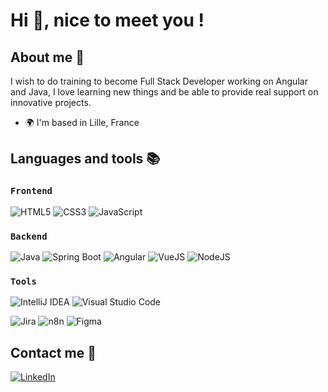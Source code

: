 # Hi 👋, nice to meet you !
## About me 💬

I wish to do training to become Full Stack Developer working on Angular and Java, I love learning new things and be able to provide real support on innovative projects.

*   🌍 I'm based in Lille, France

## Languages and tools 📚

### `Frontend`

![HTML5](https://img.shields.io/badge/html5-%23E34F26.svg?style=for-the-badge&logo=html5&logoColor=white)
![CSS3](https://img.shields.io/badge/css3-%231572B6.svg?style=for-the-badge&logo=css&logoColor=white)
![JavaScript](https://img.shields.io/badge/javascript-%23323330.svg?style=for-the-badge&logo=javascript&logoColor=%23F7DF1E)

### `Backend`

![Java](https://img.shields.io/badge/java-%23ED8B00.svg?style=for-the-badge&logo=openjdk&logoColor=white)
![Spring Boot](https://img.shields.io/badge/Springboot-%6DB240.svg?style=for-the-badge&logo=Springboot&logoColor=white)
![Angular](https://img.shields.io/badge/-Angular-E10098?style=for-the-badge&logo=angular&logoColor=white)
![VueJS](https://img.shields.io/badge/-vue.js-41B880?style=for-the-badge&logo=vue.js&logoColor=white)
![NodeJS](https://img.shields.io/badge/node.js-6DA55F?style=for-the-badge&logo=node.js&logoColor=white)

### `Tools`

![IntelliJ IDEA](https://img.shields.io/badge/IntelliJIDEA-000000.svg?style=for-the-badge&logo=intellij-idea&logoColor=white)
![Visual Studio Code](https://img.shields.io/badge/Visual%20Studio%20Code-0078d7.svg?style=for-the-badge&logo=Visualstudio&logoColor=white)

![Jira](https://img.shields.io/badge/jira-%8A2BE2.svg?style=for-the-badge&logo=jira&logoColor=white)
![n8n](https://img.shields.io/badge/n8n-%230A0FFF.svg?style=for-the-badge&logo=n8n&logoColor=white)
![Figma](https://img.shields.io/badge/figma-%23F24E1E.svg?style=for-the-badge&logo=figma&logoColor=white)

## Contact me 🔗

[![LinkedIn](https://img.shields.io/badge/linkedin-%230077B5.svg?style=for-the-badge&logo=linkedin&logoColor=white)](https://www.linkedin.com/in/camillelucidarme/)
